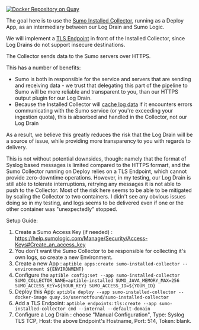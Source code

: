 [![Docker Repository on Quay](https://quay.io/repository/usernotfound/sumo-installed-collector/status "Docker Repository on Quay")](https://quay.io/repository/usernotfound/sumo-installed-collector)

The goal here is to use the [Sumo Installed Collector](https://help.sumologic.com/03Send-Data/Installed-Collectors/01About-Installed-Collectors), running as a Deploy App, as an intermediary between our Log Drain and Sumo Logic.

We will implement a [TLS Endpoint](https://www.aptible.com/documentation/deploy/reference/apps/endpoints/tls-endpoints.html) in front of the Installed Collector, since Log Drains do not support insecure destinations.

The Collector sends data to the Sumo servers over HTTPS.

This has a number of benefits:
* Sumo is both in responsible for the service and servers that are sending and receiving data - we trust that delegating this part of the pipeline to Sumo will be more reliable and transparent to you, than our HTTPS output plugin for our Log Drain.
* Because the Installed Collector will [cache log data](https://help.sumologic.com/03Send-Data/Collector-FAQs/Configure_Limits_for_Collector_Caching) if it encounters errors communicating with the Sumo service (or you're exceeding your ingestion quota), this is absorbed and handled in the Collector, not our Log Drain

As a result, we believe this greatly reduces the risk that the Log Drain will be a source of issue, while providing more transparency to you with regards to delivery.

This is not without potential downsides, though: namely that the format of Syslog based messages is limited compared to the HTTPS formart, and the Sumo Collector running on Deploy relies on a TLS Endpoint, which cannot provide zero-downtime operations.  However, in my testing, our Log Drain is still able to tolerate interruptions, retrying any messages it is not able to push to the Collector.  Most of the risk here seems to be able to be mitigated by scaling the Collector to two containers. I didn't see any obvious issues doing so in my testing, and logs seems to be delivered even if one or the other container was "unexpectedly" stopped.

Setup Guide:

1. Create a Sumo Access Key (if needed) : https://help.sumologic.com/Manage/Security/Access-Keys#Create_an_access_key
1. You don't want the Sumo Collector to be responsible for collecting it's own logs, so create a new Environment.
1. Create a new App : `aptible apps:create sumo-installed-collector --environment ${ENVIRONMENT}`
1. Configure the `aptible config:set --app sumo-installed-collector SUMO_COLLECTOR_NAME=aptible-installed SUMO_JAVA_MEMORY_MAX=256 SUMO_ACCESS_KEY=${YOUR_KEY} SUMO_ACCESS_ID=${YOUR_ID}`
1. Deploy this App: `aptible deploy --app sumo-installed-collector --docker-image quay.io/usernotfound/sumo-installed-collector`
1. Add a TLS Endpoint: `aptible endpoints:tls:create --app sumo-installed-collector cmd --internal --default-domain` 
1. Configure a Log Drain : choose "Manual Configuration", Type: Syslog TLS TCP, Host: the above Endpoint's Hostname, Port: 514, Token: blank.
